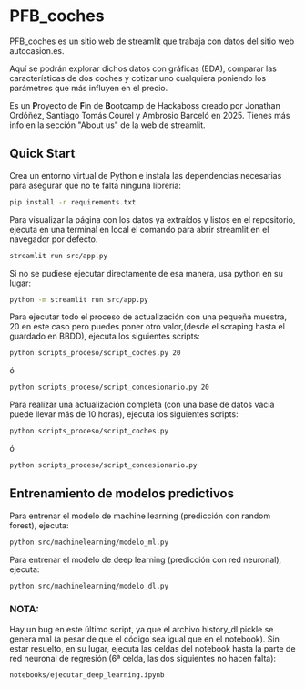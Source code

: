 # PFB_coches

PFB_coches es un sitio web de streamlit que trabaja con datos del sitio web autocasion.es.

Aquí se podrán explorar dichos datos con gráficas (EDA), comparar las características de dos coches y cotizar uno cualquiera poniendo los parámetros que más influyen en el precio.

Es un **P**royecto de **F**in de **B**ootcamp de Hackaboss creado por Jonathan Ordóñez, Santiago Tomás Courel y Ambrosio Barceló en 2025. Tienes más info en la sección "About us" de la web de streamlit.

## Quick Start
Crea un entorno virtual de Python e instala las dependencias necesarias para asegurar que no te falta ninguna librería:
```bash
pip install -r requirements.txt
```

Para visualizar la página con los datos ya extraídos y listos en el repositorio, ejecuta en una terminal en local el comando para abrir streamlit en el navegador por defecto.
```bash
streamlit run src/app.py
```

Si no se pudiese ejecutar directamente de esa manera, usa python en su lugar:
```bash
python -m streamlit run src/app.py
```

Para ejecutar todo el proceso de actualización con una pequeña muestra, 20 en este caso pero puedes poner otro valor,(desde el scraping hasta el guardado en BBDD), ejecuta los siguientes scripts:
```bash
python scripts_proceso/script_coches.py 20
```
ó
```bash
python scripts_proceso/script_concesionario.py 20
```

Para realizar una actualización completa (con una base de datos vacía puede llevar más de 10 horas), ejecuta los siguientes scripts:
```bash
python scripts_proceso/script_coches.py
```
ó
```bash
python scripts_proceso/script_concesionario.py
```
## Entrenamiento de modelos predictivos
Para entrenar el modelo de machine learning (predicción con random forest), ejecuta:
```bash
python src/machinelearning/modelo_ml.py
```
Para entrenar el modelo de deep learning (predicción con red neuronal), ejecuta:
```bash
python src/machinelearning/modelo_dl.py
```
### NOTA:
Hay un bug en este último script, ya que el archivo history_dl.pickle se genera mal (a pesar de que el código sea igual que en el notebook). Sin estar resuelto, en su lugar, ejecuta las celdas del notebook hasta la parte de red neuronal de regresión (6ª celda, las dos siguientes no hacen falta):
```bash
notebooks/ejecutar_deep_learning.ipynb
```